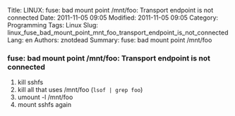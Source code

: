 Title: LINUX: fuse: bad mount point /mnt/foo: Transport endpoint is not connected
Date: 2011-11-05 09:05
Modified: 2011-11-05 09:05
Category: Programming
Tags: Linux
Slug: linux_fuse_bad_mount_point_mnt_foo_transport_endpoint_is_not_connected
Lang: en
Authors: znotdead
Summary: fuse: bad mount point /mnt/foo

### fuse: bad mount point /mnt/foo: Transport endpoint is not connected

1. kill sshfs
2. kill all that uses /mnt/foo (`lsof | grep foo`)
3. umount -l /mnt/foo
4. mount sshfs again
